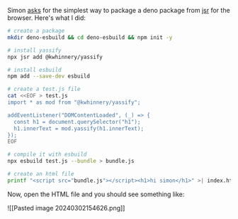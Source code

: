 Simon [asks](https://til.simonwillison.net/javascript/jsr-esbuild) for the simplest way to package a deno package from [jsr](https://jsr.io/) for the browser. Here's what I did:

```bash
# create a package
mkdir deno-esbuild && cd deno-esbuild && npm init -y

# install yassify
npx jsr add @kwhinnery/yassify

# install esbuild
npm add --save-dev esbuild

# create a test.js file
cat <<EOF > test.js
import * as mod from "@kwhinnery/yassify";

addEventListener("DOMContentLoaded", (_) => {
  const h1 = document.querySelector("h1");
  h1.innerText = mod.yassify(h1.innerText);
});
EOF

# compile it with esbuild
npx esbuild test.js --bundle > bundle.js

# create an html file
printf "<script src="bundle.js"></script><h1>hi simon</h1>" >| index.html
```

Now, open the HTML file and you should see something like:

![[Pasted image 20240302154626.png]]
